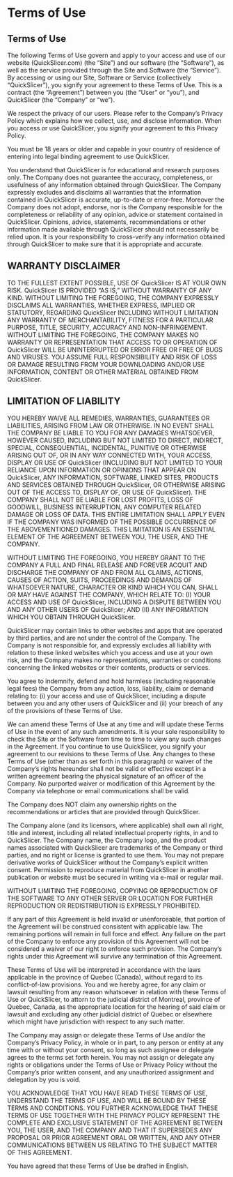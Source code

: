 # Terms of Use

## Terms of Use

The following Terms of Use govern and apply to your access and use of our website (QuickSlicer.com) (the “Site”) and our software (the “Software”), as well as the service provided through the Site and Software (the “Service”). By accessing or using our Site, Software or Service (collectively “QuickSlicer”), you signify your agreement to these Terms of Use. This is a contract (the “Agreement”) between you (the “User” or “you”), and QuickSlicer (the “Company” or “we”).

We respect the privacy of our users. Please refer to the Company’s Privacy Policy which explains how we collect, use, and disclose information. When you access or use QuickSlicer, you signify your agreement to this Privacy Policy.

You must be 18 years or older and capable in your country of residence of entering into legal binding agreement to use QuickSlicer.

You understand that QuickSlicer is for educational and research purposes only. The Company does not guarantee the accuracy, completeness, or usefulness of any information obtained through QuickSlicer. The Company expressly excludes and disclaims all warranties that the information contained in QuickSlicer is accurate, up-to-date or error-free. Moreover the Company does not adopt, endorse, nor is the Company responsible for the completeness or reliability of any opinion, advice or statement contained in QuickSlicer. Opinions, advice, statements, recommendations or other information made available through QuickSlicer should not necessarily be relied upon. It is your responsibility to cross-verify any information obtained through QuickSlicer to make sure that it is appropriate and accurate.

## WARRANTY DISCLAIMER

TO THE FULLEST EXTENT POSSIBLE, USE OF QuickSlicer IS AT YOUR OWN RISK. QuickSlicer IS PROVIDED “AS IS,” WITHOUT WARRANTY OF ANY KIND. WITHOUT LIMITING THE FOREGOING, THE COMPANY EXPRESSLY DISCLAIMS ALL WARRANTIES, WHETHER EXPRESS, IMPLIED OR STATUTORY, REGARDING QuickSlicer INCLUDING WITHOUT LIMITATION ANY WARRANTY OF MERCHANTABILITY, FITNESS FOR A PARTICULAR PURPOSE, TITLE, SECURITY, ACCURACY AND NON-INFRINGEMENT. WITHOUT LIMITING THE FOREGOING, THE COMPANY MAKES NO WARRANTY OR REPRESENTATION THAT ACCESS TO OR OPERATION OF QuickSlicer WILL BE UNINTERRUPTED OR ERROR FREE OR FREE OF BUGS AND VIRUSES. YOU ASSUME FULL RESPONSIBILITY AND RISK OF LOSS OR DAMAGE RESULTING FROM YOUR DOWNLOADING AND/OR USE INFORMATION, CONTENT OR OTHER MATERIAL OBTAINED FROM QuickSlicer.

## LIMITATION OF LIABILITY

YOU HEREBY WAIVE ALL REMEDIES, WARRANTIES, GUARANTEES OR LIABILITIES, ARISING FROM LAW OR OTHERWISE. IN NO EVENT SHALL THE COMPANY BE LIABLE TO YOU FOR ANY DAMAGES WHATSOEVER, HOWEVER CAUSED, INCLUDING BUT NOT LIMITED TO DIRECT, INDIRECT, SPECIAL, CONSEQUENTIAL, INCIDENTAL, PUNITIVE OR OTHERWISE ARISING OUT OF, OR IN ANY WAY CONNECTED WITH, YOUR ACCESS, DISPLAY OR USE OF QuickSlicer (INCLUDING BUT NOT LIMITED TO YOUR RELIANCE UPON INFORMATION OR OPINIONS THAT APPEAR ON QuickSlicer, ANY INFORMATION, SOFTWARE, LINKED SITES, PRODUCTS AND SERVICES OBTAINED THROUGH QuickSlicer, OR OTHERWISE ARISING OUT OF THE ACCESS TO, DISPLAY OF, OR USE OF QuickSlicer). THE COMPANY SHALL NOT BE LIABLE FOR LOST PROFITS, LOSS OF GOODWILL, BUSINESS INTERRUPTION, ANY COMPUTER RELATED DAMAGE OR LOSS OF DATA. THIS ENTIRE LIMITATION SHALL APPLY EVEN IF THE COMPANY WAS INFORMED OF THE POSSIBLE OCCURRENCE OF THE ABOVEMENTIONED DAMAGES. THIS LIMITATION IS AN ESSENTIAL ELEMENT OF THE AGREEMENT BETWEEN YOU, THE USER, AND THE COMPANY.

WITHOUT LIMITING THE FOREGOING, YOU HEREBY GRANT TO THE COMPANY A FULL AND FINAL RELEASE AND FOREVER ACQUIT AND DISCHARGE THE COMPANY OF AND FROM ALL CLAIMS, ACTIONS, CAUSES OF ACTION, SUITS, PROCEEDINGS AND DEMANDS OF WHATSOEVER NATURE, CHARACTER OR KIND WHICH YOU CAN, SHALL OR MAY HAVE AGAINST THE COMPANY, WHICH RELATE TO: (I) YOUR ACCESS AND USE OF QuickSlicer, INCLUDING A DISPUTE BETWEEN YOU AND ANY OTHER USERS OF QuickSlicer; AND (II) ANY INFORMATION WHICH YOU OBTAIN THROUGH QuickSlicer.

QuickSlicer may contain links to other websites and apps that are operated by third parties, and are not under the control of the Company. The Company is not responsible for, and expressly excludes all liability with relation to these linked websites which you access and use at your own risk, and the Company makes no representations, warranties or conditions concerning the linked websites or their contents, products or services.

You agree to indemnify, defend and hold harmless (including reasonable legal fees) the Company from any action, loss, liability, claim or demand relating to: (i) your access and use of QuickSlicer, including a dispute between you and any other users of QuickSlicer and (ii) your breach of any of the provisions of these Terms of Use.

We can amend these Terms of Use at any time and will update these Terms of Use in the event of any such amendments. It is your sole responsibility to check the Site or the Software from time to time to view any such changes in the Agreement. If you continue to use QuickSlicer, you signify your agreement to our revisions to these Terms of Use. Any changes to these Terms of Use (other than as set forth in this paragraph) or waiver of the Company’s rights hereunder shall not be valid or effective except in a written agreement bearing the physical signature of an officer of the Company. No purported waiver or modification of this Agreement by the Company via telephone or email communications shall be valid.

The Company does NOT claim any ownership rights on the recommendations or articles that are provided through QuickSlicer.

The Company alone (and its licensors, where applicable) shall own all right, title and interest, including all related intellectual property rights, in and to QuickSlicer. The Company name, the Company logo, and the product names associated with QuickSlicer are trademarks of the Company or third parties, and no right or license is granted to use them. You may not prepare derivative works of QuickSlicer without the Company’s explicit written consent. Permission to reproduce material from QuickSlicer in another publication or website must be secured in writing via e-mail or regular mail.

WITHOUT LIMITING THE FOREGOING, COPYING OR REPRODUCTION OF THE SOFTWARE TO ANY OTHER SERVER OR LOCATION FOR FURTHER REPRODUCTION OR REDISTRIBUTION IS EXPRESSLY PROHIBITED.

If any part of this Agreement is held invalid or unenforceable, that portion of the Agreement will be construed consistent with applicable law. The remaining portions will remain in full force and effect. Any failure on the part of the Company to enforce any provision of this Agreement will not be considered a waiver of our right to enforce such provision. The Company’s rights under this Agreement will survive any termination of this Agreement.

These Terms of Use will be interpreted in accordance with the laws applicable in the province of Quebec (Canada), without regard to its conflict-of-law provisions. You and we hereby agree, for any claim or lawsuit resulting from any reason whatsoever in relation with these Terms of Use or QuickSlicer, to attorn to the judicial district of Montreal, province of Quebec, Canada, as the appropriate location for the hearing of said claim or lawsuit and excluding any other judicial district of Quebec or elsewhere which might have jurisdiction with respect to any such matter.

The Company may assign or delegate these Terms of Use and/or the Company’s Privacy Policy, in whole or in part, to any person or entity at any time with or without your consent, so long as such assignee or delegate agrees to the terms set forth herein. You may not assign or delegate any rights or obligations under the Terms of Use or Privacy Policy without the Company’s prior written consent, and any unauthorized assignment and delegation by you is void.

YOU ACKNOWLEDGE THAT YOU HAVE READ THESE TERMS OF USE, UNDERSTAND THE TERMS OF USE, AND WILL BE BOUND BY THESE TERMS AND CONDITIONS. YOU FURTHER ACKNOWLEDGE THAT THESE TERMS OF USE TOGETHER WITH THE PRIVACY POLICY REPRESENT THE COMPLETE AND EXCLUSIVE STATEMENT OF THE AGREEMENT BETWEEN YOU, THE USER, AND THE COMPANY AND THAT IT SUPERSEDES ANY PROPOSAL OR PRIOR AGREEMENT ORAL OR WRITTEN, AND ANY OTHER COMMUNICATIONS BETWEEN US RELATING TO THE SUBJECT MATTER OF THIS AGREEMENT.

You have agreed that these Terms of Use be drafted in English.
